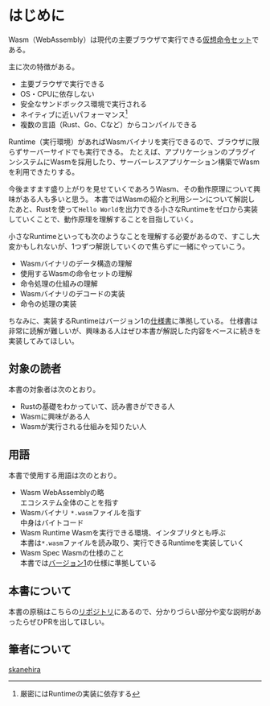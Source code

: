 # はじめに

Wasm（WebAssembly）は現代の主要ブラウザで実行できる[仮想命令セット](https://en.wikipedia.org/wiki/Instruction_set_architecture)である。

主に次の特徴がある。

- 主要ブラウザで実行できる
- OS・CPUに依存しない
- 安全なサンドボックス環境で実行される
- ネイティブに近いパフォーマンス[^1]
- 複数の言語（Rust、Go、Cなど）からコンパイルできる

Runtime（実行環境）があればWasmバイナリを実行できるので、ブラウザに限らずサーバーサイドでも実行できる。
たとえば、アプリケーションのプラグインシステムにWasmを採用したり、サーバーレスアプリケーション構築でWasmを利用できたりする。

今後ますます盛り上がりを見せていくであろうWasm、その動作原理について興味がある人も多いと思う。
本書ではWasmの紹介と利用シーンについて解説したあと、Rustを使って`Hello World`を出力できる小さなRuntimeをゼロから実装していくことで、動作原理を理解することを目指していく。

小さなRuntimeといっても次のようなことを理解する必要があるので、すこし大変かもしれないが、1つずつ解説していくので焦らずに一緒にやっていこう。

- Wasmバイナリのデータ構造の理解
- 使用するWasmの命令セットの理解
- 命令処理の仕組みの理解
- Wasmバイナリのデコードの実装
- 命令の処理の実装

ちなみに、実装するRuntimeはバージョン1の[仕様書](https://www.w3.org/TR/wasm-core-1/)に準拠している。
仕様書は非常に読解が難しいが、興味ある人はぜひ本書が解説した内容をベースに続きを実装してみてほしい。

## 対象の読者

本書の対象者は次のとおり。

- Rustの基礎をわかっていて、読み書きができる人
- Wasmに興味がある人
- Wasmが実行される仕組みを知りたい人

## 用語

本書で使用する用語は次のとおり。

- Wasm
  WebAssemblyの略  
  エコシステム全体のことを指す
- Wasmバイナリ
  `*.wasm`ファイルを指す  
  中身はバイトコード
- Wasm Runtime
  Wasmを実行できる環境、インタプリタとも呼ぶ  
  本書は`*.wasm`ファイルを読み取り、実行できるRuntimeを実装していく
- Wasm Spec
  Wasmの仕様のこと  
  本書では[バージョン1](https://www.w3.org/TR/wasm-core-1/)の仕様に準拠している

## 本書について
本書の原稿はこちらの[リポジトリ](https://github.com/skanehira/writing-a-wasm-runtime-in-rust)にあるので、分かりづらい部分や変な説明があったらぜひPRを出してほしい。

## 筆者について
[skanehira](https://github.com/skanehira)

[^1]: 厳密にはRuntimeの実装に依存する
